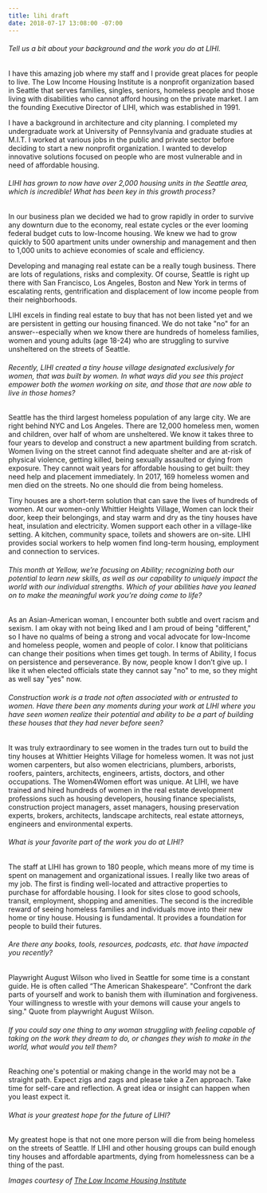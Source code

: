 ```yaml
---
title: lihi draft
date: 2018-07-17 13:08:00 -07:00
---
```




###### Tell us a bit about your background and the work you do at LIHI.

I have this amazing job where my staff and I provide great places for people to live.  The Low Income Housing Institute is a nonprofit organization based in Seattle that serves families, singles, seniors, homeless people and those living with disabilities who cannot afford housing on the private market.  I am the founding Executive Director of LIHI, which was established in 1991.  

I have a background in architecture and city planning. I completed my undergraduate work at University of Pennsylvania and graduate studies at M.I.T.   I worked at various jobs in the public and private sector before deciding to start a new nonprofit organization.  I wanted to develop innovative solutions focused on people who are most vulnerable and in need of affordable housing. 

###### LIHI has grown to now have over 2,000 housing units in the Seattle area, which is incredible! What has been key in this growth process?

In our business plan we decided we had to grow rapidly in order to survive any downturn due to the economy, real estate cycles or the ever looming federal budget cuts to low-Income housing.  We knew we had to grow quickly to 500 apartment units under ownership and management and then to 1,000 units to achieve economies of scale and efficiency.  

Developing and managing real estate can be a really tough business.  There are lots of regulations, risks and complexity.  Of course, Seattle is right up there with San Francisco, Los Angeles, Boston and New York in terms of escalating rents, gentrification and displacement of low income people from their neighborhoods. 

LIHI excels in finding real estate to buy that has not been listed yet and we are persistent in getting our housing financed. We do not take "no" for an answer--especially when we know there are hundreds of homeless families, women and young adults (age 18-24) who are struggling to survive unsheltered on the streets of Seattle.  

###### Recently, LIHI created a tiny house village designated exclusively for women, that was built by women. In what ways did you see this project empower both the women working on site, and those that are now able to live in those homes? 

Seattle has the third largest homeless population of any large city. We are right behind NYC and Los Angeles.  There are 12,000 homeless men, women and children, over half of whom are unsheltered. We know it takes three to four years to develop and construct a new apartment building from scratch. Women living on the street cannot find adequate shelter and are at-risk of physical violence, getting killed, being sexually assaulted or dying from exposure.  They cannot wait years for affordable housing to get built: they need help and placement immediately. In 2017, 169 homeless women and men died on the streets. No one should die from being homeless. 

Tiny houses are a short-term solution that can save the lives of hundreds of women. At our women-only Whittier Heights Village, Women can lock their door, keep their belongings, and stay warm and dry as the tiny houses have heat, insulation and electricity.  Women support each other in a village-like setting.  A kitchen, community space, toilets and showers are on-site.  LIHI provides social workers to help women find long-term housing, employment and connection to services. 

###### This month at Yellow, we’re focusing on Ability; recognizing both our potential to learn new skills, as well as our capability to uniquely impact the world with our individual strengths. Which of your abilities have you leaned on to make the meaningful work you’re doing come to life?

As an Asian-American woman, I encounter both subtle and overt racism and sexism. I am okay with not being liked and I am proud of being "different," so I have no qualms of being a strong and vocal advocate for low-Income and homeless people, women and people of color. I know that politicians can change their positions when times get tough. In terms of Ability, I focus on persistence and perseverance.  By now, people know I don’t give up.  I like it when elected officials state they cannot say "no" to me, so they might as well say "yes" now. 

###### Construction work is a trade not often associated with or entrusted to women. Have there been any moments during your work at LIHI where you have seen women realize their potential and ability to be a part of building these houses that they had never before seen?

It was truly extraordinary to see women in the trades turn out to build the tiny houses at Whittier Heights Village for homeless women. It was not just women carpenters, but also women electricians, plumbers, arborists, roofers, painters, architects, engineers, artists, doctors, and other occupations.  The Women4Women effort was unique. At LIHI, we have trained and hired hundreds of women in the real estate development professions such as housing developers, housing finance specialists, construction project managers, asset managers, housing preservation experts, brokers, architects, landscape architects, real estate attorneys, engineers and environmental experts. 

###### What is your favorite part of the work you do at LIHI?

The staff at LIHI has grown to 180 people, which means more of my time is spent on management and organizational issues.  I really like two areas of my job. The first is finding well-located and attractive properties to purchase for affordable housing. I look for sites close to good schools, transit, employment, shopping and amenities.  The second is the incredible reward of seeing homeless families and individuals move into their new home or tiny house.  Housing is fundamental. It provides a foundation for people to build their futures. 

###### Are there any books, tools, resources, podcasts, etc. that have impacted you recently?

Playwright August Wilson who lived in Seattle for some time is a constant guide.  He is often called “The American Shakespeare”. "Confront the dark parts of yourself and work to banish them with illumination and forgiveness. Your willingness to wrestle with your demons will cause your angels to sing."  Quote from playwright August Wilson. 

###### If you could say one thing to any woman struggling with feeling capable of taking on the work they dream to do, or changes they wish to make in the world, what would you tell them? 

Reaching one's potential or making change in the world may not be a straight path. Expect zigs and zags and please take a Zen approach.  Take time for self-care and reflection.  A great idea or insight can happen when you least expect it. 

###### What is your greatest hope for the future of LIHI?

My greatest hope is that not one more person will die from being homeless on the streets of Seattle.  If LIHI and other housing groups can build enough tiny houses and affordable apartments, dying from homelessness can be a thing of the past. 

_Images courtesy of [The Low Income Housing Institute](https://lihi.org/)_ 
